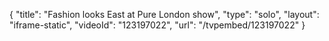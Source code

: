 {
    "title": "Fashion looks East at Pure London show",
    "type": "solo",
    "layout": "iframe-static",
    "videoId": "123197022",
    "url": "\/tvpembed\/123197022"
}